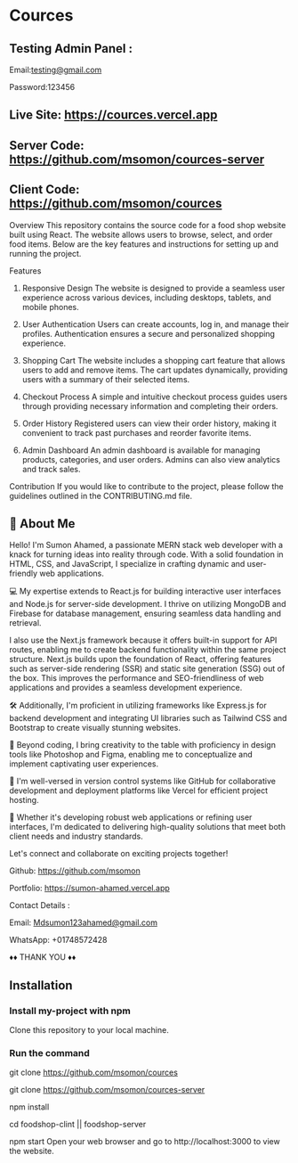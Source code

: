 
# Cources

## Testing Admin Panel :

   Email:testing@gmail.com         
   
   Password:123456

 
   ##   Live Site: https://cources.vercel.app

   ##  Server Code: https://github.com/msomon/cources-server

   ##  Client Code: https://github.com/msomon/cources


Overview
This repository contains the source code for a food shop website built using React. The website allows users to browse, select, and order food items. Below are the key features and instructions for setting up and running the project.

Features
1. Responsive Design
The website is designed to provide a seamless user experience across various devices, including desktops, tablets, and mobile phones.

2. User Authentication
Users can create accounts, log in, and manage their profiles. Authentication ensures a secure and personalized shopping experience.


4. Shopping Cart
The website includes a shopping cart feature that allows users to add and remove items. The cart updates dynamically, providing users with a summary of their selected items.

5. Checkout Process
A simple and intuitive checkout process guides users through providing necessary information and completing their orders.

6. Order History
Registered users can view their order history, making it convenient to track past purchases and reorder favorite items.

7. Admin Dashboard
An admin dashboard is available for managing products, categories, and user orders. Admins can also view analytics and track sales.





Contribution
If you would like to contribute to the project, please follow the guidelines outlined in the CONTRIBUTING.md file.








## 🚀 About Me
Hello! I'm Sumon Ahamed, a passionate MERN stack web developer with a knack for turning ideas into reality through code. With a solid foundation in HTML, CSS, and JavaScript, I specialize in crafting dynamic and user-friendly web applications.

💻 My expertise extends to React.js for building interactive user interfaces and Node.js for server-side development. I thrive on utilizing MongoDB and Firebase for database management, ensuring seamless data handling and retrieval.

I also use the Next.js framework because it offers built-in support for API routes, enabling me to create backend functionality within the same project structure. Next.js builds upon the foundation of React, offering features such as server-side rendering (SSR) and static site generation (SSG) out of the box. This improves the performance and SEO-friendliness of web applications and provides a seamless development experience.

🛠️ Additionally, I'm proficient in utilizing frameworks like Express.js for backend development and integrating UI libraries such as Tailwind CSS and Bootstrap to create visually stunning websites.

🎨 Beyond coding, I bring creativity to the table with proficiency in design tools like Photoshop and Figma, enabling me to conceptualize and implement captivating user experiences.

🔧 I'm well-versed in version control systems like GitHub for collaborative development and deployment platforms like Vercel for efficient project hosting.

🚀 Whether it's developing robust web applications or refining user interfaces, I'm dedicated to delivering high-quality solutions that meet both client needs and industry standards.

Let's connect and collaborate on exciting projects together!


Github: https://github.com/msomon

Portfolio: https://sumon-ahamed.vercel.app

Contact Details :

Email: Mdsumon123ahamed@gmail.com

WhatsApp: +01748572428

 ♦♦ THANK YOU ♦♦

## Installation

### Install my-project with npm
 

Clone this repository to your local machine.

### Run the command 

git clone https://github.com/msomon/cources

git clone https://github.com/msomon/cources-server

npm install 

cd foodshop-clint ||  foodshop-server



npm start
Open your web browser and go to http://localhost:3000 to view the website.
  




